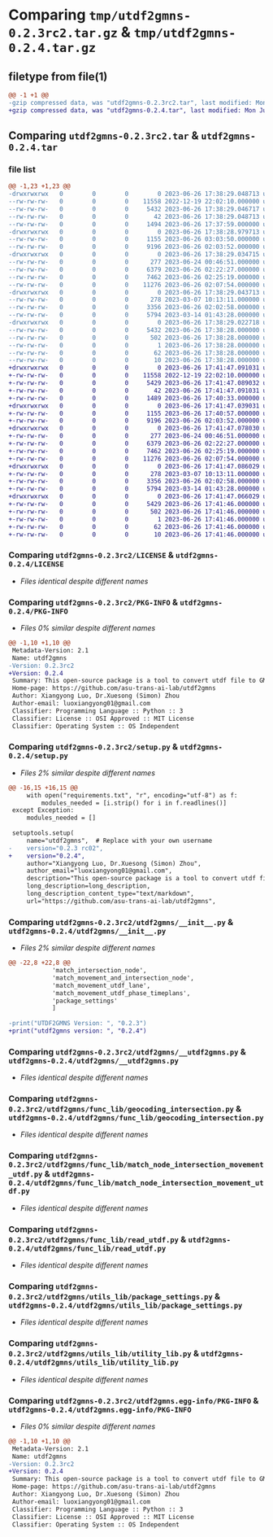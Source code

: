 # Comparing `tmp/utdf2gmns-0.2.3rc2.tar.gz` & `tmp/utdf2gmns-0.2.4.tar.gz`

## filetype from file(1)

```diff
@@ -1 +1 @@
-gzip compressed data, was "utdf2gmns-0.2.3rc2.tar", last modified: Mon Jun 26 17:38:29 2023, max compression
+gzip compressed data, was "utdf2gmns-0.2.4.tar", last modified: Mon Jun 26 17:41:47 2023, max compression
```

## Comparing `utdf2gmns-0.2.3rc2.tar` & `utdf2gmns-0.2.4.tar`

### file list

```diff
@@ -1,23 +1,23 @@
-drwxrwxrwx   0        0        0        0 2023-06-26 17:38:29.048713 utdf2gmns-0.2.3rc2/
--rw-rw-rw-   0        0        0    11558 2022-12-19 22:02:10.000000 utdf2gmns-0.2.3rc2/LICENSE
--rw-rw-rw-   0        0        0     5432 2023-06-26 17:38:29.046717 utdf2gmns-0.2.3rc2/PKG-INFO
--rw-rw-rw-   0        0        0       42 2023-06-26 17:38:29.048713 utdf2gmns-0.2.3rc2/setup.cfg
--rw-rw-rw-   0        0        0     1494 2023-06-26 17:37:59.000000 utdf2gmns-0.2.3rc2/setup.py
-drwxrwxrwx   0        0        0        0 2023-06-26 17:38:28.979713 utdf2gmns-0.2.3rc2/utdf2gmns/
--rw-rw-rw-   0        0        0     1155 2023-06-26 03:03:50.000000 utdf2gmns-0.2.3rc2/utdf2gmns/__init__.py
--rw-rw-rw-   0        0        0     9196 2023-06-26 02:03:52.000000 utdf2gmns-0.2.3rc2/utdf2gmns/__utdf2gmns.py
-drwxrwxrwx   0        0        0        0 2023-06-26 17:38:29.034715 utdf2gmns-0.2.3rc2/utdf2gmns/func_lib/
--rw-rw-rw-   0        0        0      277 2023-06-24 00:46:51.000000 utdf2gmns-0.2.3rc2/utdf2gmns/func_lib/__init__.py
--rw-rw-rw-   0        0        0     6379 2023-06-26 02:22:27.000000 utdf2gmns-0.2.3rc2/utdf2gmns/func_lib/geocoding_intersection.py
--rw-rw-rw-   0        0        0     7462 2023-06-26 02:25:19.000000 utdf2gmns-0.2.3rc2/utdf2gmns/func_lib/match_node_intersection_movement_utdf.py
--rw-rw-rw-   0        0        0    11276 2023-06-26 02:07:54.000000 utdf2gmns-0.2.3rc2/utdf2gmns/func_lib/read_utdf.py
-drwxrwxrwx   0        0        0        0 2023-06-26 17:38:29.043713 utdf2gmns-0.2.3rc2/utdf2gmns/utils_lib/
--rw-rw-rw-   0        0        0      278 2023-03-07 10:13:11.000000 utdf2gmns-0.2.3rc2/utdf2gmns/utils_lib/__init__.py
--rw-rw-rw-   0        0        0     3356 2023-06-26 02:02:58.000000 utdf2gmns-0.2.3rc2/utdf2gmns/utils_lib/package_settings.py
--rw-rw-rw-   0        0        0     5794 2023-03-14 01:43:28.000000 utdf2gmns-0.2.3rc2/utdf2gmns/utils_lib/utility_lib.py
-drwxrwxrwx   0        0        0        0 2023-06-26 17:38:29.022718 utdf2gmns-0.2.3rc2/utdf2gmns.egg-info/
--rw-rw-rw-   0        0        0     5432 2023-06-26 17:38:28.000000 utdf2gmns-0.2.3rc2/utdf2gmns.egg-info/PKG-INFO
--rw-rw-rw-   0        0        0      502 2023-06-26 17:38:28.000000 utdf2gmns-0.2.3rc2/utdf2gmns.egg-info/SOURCES.txt
--rw-rw-rw-   0        0        0        1 2023-06-26 17:38:28.000000 utdf2gmns-0.2.3rc2/utdf2gmns.egg-info/dependency_links.txt
--rw-rw-rw-   0        0        0       62 2023-06-26 17:38:28.000000 utdf2gmns-0.2.3rc2/utdf2gmns.egg-info/requires.txt
--rw-rw-rw-   0        0        0       10 2023-06-26 17:38:28.000000 utdf2gmns-0.2.3rc2/utdf2gmns.egg-info/top_level.txt
+drwxrwxrwx   0        0        0        0 2023-06-26 17:41:47.091031 utdf2gmns-0.2.4/
+-rw-rw-rw-   0        0        0    11558 2022-12-19 22:02:10.000000 utdf2gmns-0.2.4/LICENSE
+-rw-rw-rw-   0        0        0     5429 2023-06-26 17:41:47.089032 utdf2gmns-0.2.4/PKG-INFO
+-rw-rw-rw-   0        0        0       42 2023-06-26 17:41:47.091031 utdf2gmns-0.2.4/setup.cfg
+-rw-rw-rw-   0        0        0     1489 2023-06-26 17:40:33.000000 utdf2gmns-0.2.4/setup.py
+drwxrwxrwx   0        0        0        0 2023-06-26 17:41:47.039031 utdf2gmns-0.2.4/utdf2gmns/
+-rw-rw-rw-   0        0        0     1155 2023-06-26 17:40:57.000000 utdf2gmns-0.2.4/utdf2gmns/__init__.py
+-rw-rw-rw-   0        0        0     9196 2023-06-26 02:03:52.000000 utdf2gmns-0.2.4/utdf2gmns/__utdf2gmns.py
+drwxrwxrwx   0        0        0        0 2023-06-26 17:41:47.078030 utdf2gmns-0.2.4/utdf2gmns/func_lib/
+-rw-rw-rw-   0        0        0      277 2023-06-24 00:46:51.000000 utdf2gmns-0.2.4/utdf2gmns/func_lib/__init__.py
+-rw-rw-rw-   0        0        0     6379 2023-06-26 02:22:27.000000 utdf2gmns-0.2.4/utdf2gmns/func_lib/geocoding_intersection.py
+-rw-rw-rw-   0        0        0     7462 2023-06-26 02:25:19.000000 utdf2gmns-0.2.4/utdf2gmns/func_lib/match_node_intersection_movement_utdf.py
+-rw-rw-rw-   0        0        0    11276 2023-06-26 02:07:54.000000 utdf2gmns-0.2.4/utdf2gmns/func_lib/read_utdf.py
+drwxrwxrwx   0        0        0        0 2023-06-26 17:41:47.086029 utdf2gmns-0.2.4/utdf2gmns/utils_lib/
+-rw-rw-rw-   0        0        0      278 2023-03-07 10:13:11.000000 utdf2gmns-0.2.4/utdf2gmns/utils_lib/__init__.py
+-rw-rw-rw-   0        0        0     3356 2023-06-26 02:02:58.000000 utdf2gmns-0.2.4/utdf2gmns/utils_lib/package_settings.py
+-rw-rw-rw-   0        0        0     5794 2023-03-14 01:43:28.000000 utdf2gmns-0.2.4/utdf2gmns/utils_lib/utility_lib.py
+drwxrwxrwx   0        0        0        0 2023-06-26 17:41:47.066029 utdf2gmns-0.2.4/utdf2gmns.egg-info/
+-rw-rw-rw-   0        0        0     5429 2023-06-26 17:41:46.000000 utdf2gmns-0.2.4/utdf2gmns.egg-info/PKG-INFO
+-rw-rw-rw-   0        0        0      502 2023-06-26 17:41:46.000000 utdf2gmns-0.2.4/utdf2gmns.egg-info/SOURCES.txt
+-rw-rw-rw-   0        0        0        1 2023-06-26 17:41:46.000000 utdf2gmns-0.2.4/utdf2gmns.egg-info/dependency_links.txt
+-rw-rw-rw-   0        0        0       62 2023-06-26 17:41:46.000000 utdf2gmns-0.2.4/utdf2gmns.egg-info/requires.txt
+-rw-rw-rw-   0        0        0       10 2023-06-26 17:41:46.000000 utdf2gmns-0.2.4/utdf2gmns.egg-info/top_level.txt
```

### Comparing `utdf2gmns-0.2.3rc2/LICENSE` & `utdf2gmns-0.2.4/LICENSE`

 * *Files identical despite different names*

### Comparing `utdf2gmns-0.2.3rc2/PKG-INFO` & `utdf2gmns-0.2.4/PKG-INFO`

 * *Files 0% similar despite different names*

```diff
@@ -1,10 +1,10 @@
 Metadata-Version: 2.1
 Name: utdf2gmns
-Version: 0.2.3rc2
+Version: 0.2.4
 Summary: This open-source package is a tool to convert utdf file to GMNS format.
 Home-page: https://github.com/asu-trans-ai-lab/utdf2gmns
 Author: Xiangyong Luo, Dr.Xuesong (Simon) Zhou
 Author-email: luoxiangyong01@gmail.com
 Classifier: Programming Language :: Python :: 3
 Classifier: License :: OSI Approved :: MIT License
 Classifier: Operating System :: OS Independent
```

### Comparing `utdf2gmns-0.2.3rc2/setup.py` & `utdf2gmns-0.2.4/setup.py`

 * *Files 2% similar despite different names*

```diff
@@ -16,15 +16,15 @@
     with open("requirements.txt", "r", encoding="utf-8") as f:
         modules_needed = [i.strip() for i in f.readlines()]
 except Exception:
     modules_needed = []
 
 setuptools.setup(
     name="utdf2gmns",  # Replace with your own username
-    version="0.2.3 rc02",
+    version="0.2.4",
     author="Xiangyong Luo, Dr.Xuesong (Simon) Zhou",
     author_email="luoxiangyong01@gmail.com",
     description="This open-source package is a tool to convert utdf file to GMNS format.",
     long_description=long_description,
     long_description_content_type="text/markdown",
     url="https://github.com/asu-trans-ai-lab/utdf2gmns",
```

### Comparing `utdf2gmns-0.2.3rc2/utdf2gmns/__init__.py` & `utdf2gmns-0.2.4/utdf2gmns/__init__.py`

 * *Files 2% similar despite different names*

```diff
@@ -22,8 +22,8 @@
            'match_intersection_node',
            'match_movement_and_intersection_node',
            'match_movement_utdf_lane',
            'match_movement_utdf_phase_timeplans',
            'package_settings'
            ]
 
-print("UTDF2GMNS Version: ", "0.2.3")
+print("utdf2gmns version: ", "0.2.4")
```

### Comparing `utdf2gmns-0.2.3rc2/utdf2gmns/__utdf2gmns.py` & `utdf2gmns-0.2.4/utdf2gmns/__utdf2gmns.py`

 * *Files identical despite different names*

### Comparing `utdf2gmns-0.2.3rc2/utdf2gmns/func_lib/geocoding_intersection.py` & `utdf2gmns-0.2.4/utdf2gmns/func_lib/geocoding_intersection.py`

 * *Files identical despite different names*

### Comparing `utdf2gmns-0.2.3rc2/utdf2gmns/func_lib/match_node_intersection_movement_utdf.py` & `utdf2gmns-0.2.4/utdf2gmns/func_lib/match_node_intersection_movement_utdf.py`

 * *Files identical despite different names*

### Comparing `utdf2gmns-0.2.3rc2/utdf2gmns/func_lib/read_utdf.py` & `utdf2gmns-0.2.4/utdf2gmns/func_lib/read_utdf.py`

 * *Files identical despite different names*

### Comparing `utdf2gmns-0.2.3rc2/utdf2gmns/utils_lib/package_settings.py` & `utdf2gmns-0.2.4/utdf2gmns/utils_lib/package_settings.py`

 * *Files identical despite different names*

### Comparing `utdf2gmns-0.2.3rc2/utdf2gmns/utils_lib/utility_lib.py` & `utdf2gmns-0.2.4/utdf2gmns/utils_lib/utility_lib.py`

 * *Files identical despite different names*

### Comparing `utdf2gmns-0.2.3rc2/utdf2gmns.egg-info/PKG-INFO` & `utdf2gmns-0.2.4/utdf2gmns.egg-info/PKG-INFO`

 * *Files 0% similar despite different names*

```diff
@@ -1,10 +1,10 @@
 Metadata-Version: 2.1
 Name: utdf2gmns
-Version: 0.2.3rc2
+Version: 0.2.4
 Summary: This open-source package is a tool to convert utdf file to GMNS format.
 Home-page: https://github.com/asu-trans-ai-lab/utdf2gmns
 Author: Xiangyong Luo, Dr.Xuesong (Simon) Zhou
 Author-email: luoxiangyong01@gmail.com
 Classifier: Programming Language :: Python :: 3
 Classifier: License :: OSI Approved :: MIT License
 Classifier: Operating System :: OS Independent
```

